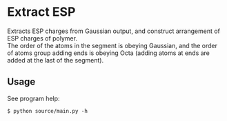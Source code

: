 # Extract ESP
Extracts ESP charges from Gaussian output, and construct arrangement of ESP charges of polymer.  
The order of the atoms in the segment is obeying Gaussian, and the order of atoms group adding ends is obeying Octa (adding atoms at ends are added at the last of the segment).  

## Usage
See program help:

    $ python source/main.py -h

